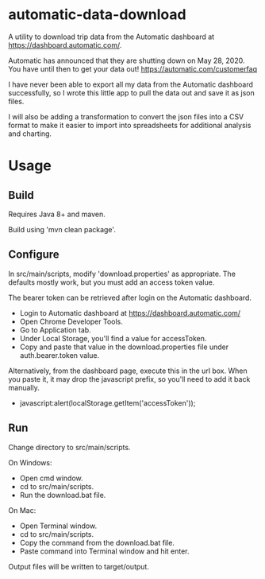 # automatic-data-download
A utility to download trip data from the Automatic dashboard at https://dashboard.automatic.com/.

Automatic has announced that they are shutting down on May 28, 2020. You have until then
to get your data out!
https://automatic.com/customerfaq

I have never been able to export all my data from the Automatic dashboard successfully, so
I wrote this little app to pull the data out and save it as json files.

I will also be adding a transformation to convert the json files into a CSV format
to make it easier to import into spreadsheets for additional analysis and charting.


# Usage

## Build
Requires Java 8+ and maven.

Build using 'mvn clean package'.

## Configure

In src/main/scripts, modify 'download.properties' as appropriate. The defaults mostly work,
but you must add an access token value.

The bearer token can be retrieved after login on the Automatic dashboard.
* Login to Automatic dashboard at https://dashboard.automatic.com/
* Open Chrome Developer Tools.
* Go to Application tab.
* Under Local Storage, you'll find a value for accessToken.
* Copy and paste that value in the download.properties file under auth.bearer.token value.

Alternatively, from the dashboard page, execute this in the url box. When you paste it,
it may drop the javascript prefix, so you'll need to add it back manually.
* javascript:alert(localStorage.getItem('accessToken'));


## Run

Change directory to src/main/scripts.

On Windows:
* Open cmd window.
* cd to src/main/scripts.
* Run the download.bat file.


On Mac:
* Open Terminal window.
* cd to src/main/scripts.
* Copy the command from the download.bat file.
* Paste command into Terminal window and hit enter.

Output files will be written to target/output.

